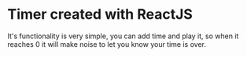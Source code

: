 # Timer created with ReactJS

It's functionality is very simple, you can add time and play it, so when it reaches 0 it will make noise to let you know your time is over.